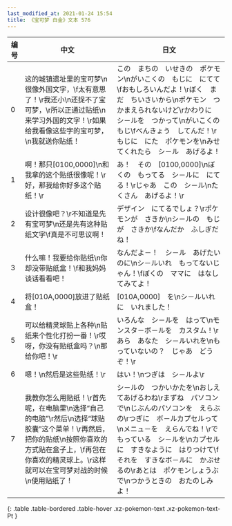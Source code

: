 ```yaml
---
last_modified_at: 2021-01-24 15:54
title: 《宝可梦 白金》文本 576
---
```

| 编号 | 中文 | 日文 |
| ---- | ---- | ---- |
| 0 | 这的城镇遗址里的宝可梦\n很像外国文字，\f太有意思了！\r我还小\n还捉不了宝可梦，\r所以正通过贴纸\n来学习外国的文字！\r如果给我看像这些字的宝可梦，\n我就送你贴纸！ | この　まちの　いせきの　ポケモン\nがいこくの　もじに　にてて\fおもしろいんだよ！\rぼく　まだ　ちいさいから\nポケモン　つかまえられないけど\rかわりに　シ－ルを　つかって\nがいこくの　もじ\fべんきょう　してんだ！\rもじに　にた　ポケモンを\nみせてくれたら　シ－ル　あげるよ！ |
| 1 | 啊！那只[0100,0000]\n和我拿的这个贴纸很像呢！\r好，那我给你好多这个贴纸！\r | あ！　その　[0100,0000]\nぼくの　もってる　シ－ルに　にてる！\rじゃあ　この　シ－ル\nたくさん　あげるよ！\r |
| 2 | 设计很像吧？\r不知道是先有宝可梦\n还是先有这种贴纸文字\f真是不可思议啊！ | デザイン　にてるでしょ？\rポケモンが　さきか\nシ－ルの　もじが　さきか\fなんだか　ふしぎだね！ |
| 3 | 什么嘛！我要给你贴纸\n你却没带贴纸盒！\f和我妈妈谈话看看吧！ | なんだよ－！　シ－ル　あげたいのに\nシ－ルいれ　もってないじゃん！\fぼくの　ママに　はなしてみてよ！ |
| 4 | 将[010A,0000]放进了贴纸盒！ | [010A,0000]　を\nシ－ルいれに　いれました！ |
| 5 | 可以给精灵球贴上各种\n贴纸来个性化打扮一番！\r哎呀，你没有贴纸盒吗？\n那给你吧！\r | いろんな　シ－ルを　はって\nモンスタ－ボ－ルを　カスタム！\rあら　あなた　シ－ルいれを\nもっていないの？　じゃあ　どうぞ！\r |
| 6 | 嗯！\n然后是这些贴纸！\r | はい！\nつぎは　シ－ルよ\r |
| 7 | 我教你怎么用贴纸！\r首先呢，在电脑里\n选择“自己的电脑”\r然后\n选择“球贴胶囊”这个菜单！\r再然后，把你的贴纸\n按照你喜欢的方式贴在盒子上，\f再包在你喜欢的精灵球上。\r这样就可以在宝可梦对战的时候\n使用贴纸了！ | シ－ルの　つかいかたを\nおしえてあげるわね\rまずね　パソコンで\nじぶんのパソコンを　えらぶの\rつぎに　ボ－ルカプセルって\nメニュ－を　えらんでね！\rで　もっている　シ－ルを\nカプセルに　すきなように　はりつけて\fそれを　すきなボ－ルに　かぶせるの\rあとは　ポケモンしょうぶで\nつかうときの　おたのしみ　よ！ |
{: .table .table-bordered .table-hover .xz-pokemon-text .xz-pokemon-text-Pt }